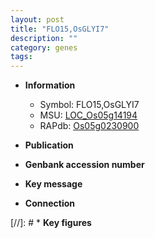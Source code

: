 ```yaml
---
layout: post
title: "FLO15,OsGLYI7"
description: ""
category: genes
tags: 
---
```


* **Information**  
    + Symbol: FLO15,OsGLYI7  
    + MSU: [LOC_Os05g14194](http://rice.uga.edu/cgi-bin/ORF_infopage.cgi?orf=LOC_Os05g14194)  
    + RAPdb: [Os05g0230900](http://rapdb.dna.affrc.go.jp/viewer/gbrowse_details/irgsp1?name=Os05g0230900)  

* **Publication**  

* **Genbank accession number**  

* **Key message**  

* **Connection**  

[//]: # * **Key figures**  


